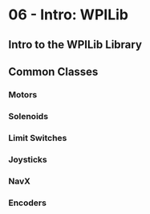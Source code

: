 # 06 - Intro: WPILib

## Intro to the WPILib Library

## Common Classes

### Motors

### Solenoids

### Limit Switches

### Joysticks

### NavX

### Encoders
